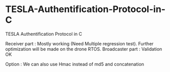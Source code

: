 # TESLA-Authentification-Protocol-in-C
TESLA Authentification Protocol in C


Receiver part : Mostly working (Need Multiple regression test). Further optimization will be made on the drone RTOS.
Broadcaster part : Validation OK

Option : We can also use Hmac instead of md5 and concatenation
